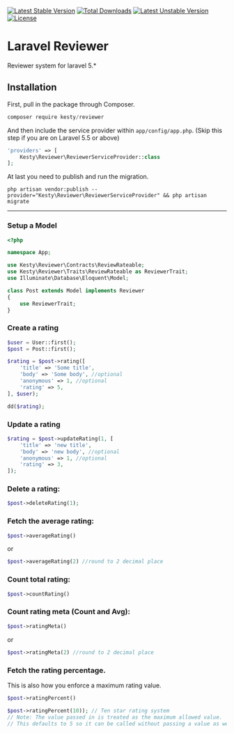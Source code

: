 [![Latest Stable Version](https://poser.pugx.org/trexology/reviewrateable/v/stable)](https://packagist.org/packages/trexology/reviewrateable)
[![Total Downloads](https://poser.pugx.org/trexology/reviewrateable/downloads)](https://packagist.org/packages/trexology/reviewrateable)
[![Latest Unstable Version](https://poser.pugx.org/trexology/reviewrateable/v/unstable)](https://packagist.org/packages/trexology/reviewrateable) [![License](https://poser.pugx.org/trexology/reviewrateable/license)](https://packagist.org/packages/trexology/reviewrateable)

# Laravel Reviewer
Reviewer system for laravel 5.*

## Installation

First, pull in the package through Composer.

```js
composer require kesty/reviewer
```

And then include the service provider within `app/config/app.php`. (Skip this step if you are on Laravel 5.5 or above)

```php
'providers' => [
    Kesty\Reviewer\ReviewerServiceProvider::class
];
```

At last you need to publish and run the migration.
```
php artisan vendor:publish --provider="Kesty\Reviewer\ReviewerServiceProvider" && php artisan migrate
```

-----

### Setup a Model
```php
<?php

namespace App;

use Kesty\Reviewer\Contracts\ReviewRateable;
use Kesty\Reviewer\Traits\ReviewRateable as ReviewerTrait;
use Illuminate\Database\Eloquent\Model;

class Post extends Model implements Reviewer
{
    use ReviewerTrait;
}
```

### Create a rating
```php
$user = User::first();
$post = Post::first();

$rating = $post->rating([
    'title' => 'Some title',
    'body' => 'Some body', //optional
    'anonymous' => 1, //optional
    'rating' => 5,
], $user);

dd($rating);
```

### Update a rating
```php
$rating = $post->updateRating(1, [
    'title' => 'new title',
    'body' => 'new body', //optional
    'anonymous' => 1, //optional
    'rating' => 3,
]);
```

### Delete a rating:
```php
$post->deleteRating(1);
```

### Fetch the average rating:
````php
$post->averageRating()
````

or

````php
$post->averageRating(2) //round to 2 decimal place
````

### Count total rating:
````php
$post->countRating()
````

### Count rating meta (Count and Avg):
````php
$post->ratingMeta()
````

or

````php
$post->ratingMeta(2) //round to 2 decimal place
````

### Fetch the rating percentage.
This is also how you enforce a maximum rating value.
````php
$post->ratingPercent()

$post->ratingPercent(10)); // Ten star rating system
// Note: The value passed in is treated as the maximum allowed value.
// This defaults to 5 so it can be called without passing a value as well.
````
